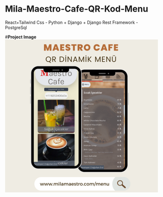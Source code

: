 # Mila-Maestro-Cafe-QR-Kod-Menu
 React+Tailwind Css - Python + Django + Django Rest Framework - PostgreSql 

#**Project Image**
![Proje Resmi](project-image.png)
